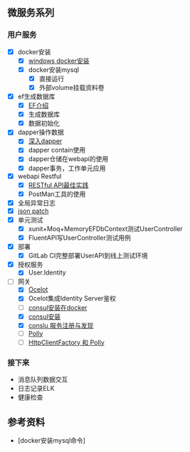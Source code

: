 ## 微服务系列
### 用户服务
- [x] docker安装
  - [x] [windows docker安装](https://www.runoob.com/docker/windows-docker-install.html)
  - [x] docker安装mysql
    - [x] 直接运行
    - [x] 外部volume挂载资料卷
- [x] ef生成数据库
  - [x] [EF介绍](https://docs.microsoft.com/zh-cn/ef/core/managing-schemas/migrations/?tabs=dotnet-core-cli)
  - [x] 生成数据库
  - [x] 数据初始化
- [x] dapper操作数据
  - [x] [深入dapper](https://www.cnblogs.com/ITWeiHan/p/11614704.html)
  - [x] dapper contain使用
  - [x] dapper仓储在webapi的使用
  - [x] dapper事务，工作单元应用
- [x] webapi Restful
  - [x] [RESTful API最佳实践](http://www.ruanyifeng.com/blog/2018/10/restful-api-best-practices.html)
  - [x] PostMan工具的使用
- [x] 全局异常日志
- [x] [json patch](http://jsonpatch.com/)
- [x] 单元测试
  - [x] xunit+Moq+MemoryEFDbContext测试UserController
  - [x] FluentAPI写UserController测试用例
- [x] 部署
  - [x] GitLab CI完整部署UserAPI到线上测试环境
- [x] 授权服务
  - [x] User.Identity
- [ ] 网关
  - [x] [Ocelot](http://www.jessetalk.cn/2018/03/19/net-core-apigateway-ocelot-docs/)
  - [x] Ocelot集成Identity Server鉴权
  - [ ] [consul安装在docker](https://www.cnblogs.com/PearlRan/p/11225953.html)
  - [x] [consul安装](https://learn.hashicorp.com/consul/getting-started/agent)
  - [x] [conslu 服务注册与发现](http://michaco.net/blog/ServiceDiscoveryAndHealthChecksInAspNetCoreWithConsul)
  - [ ] [Polly](http://www.jessetalk.cn/2018/03/25/asp-vnext-polly-docs/)
  - [ ] [HttpClientFactory 和 Polly](https://docs.microsoft.com/zh-cn/dotnet/architecture/microservices/implement-resilient-applications/implement-http-call-retries-exponential-backoff-polly)
### 接下来
- 消息队列数据交互
- 日志记录ELK
- 健康检查

## 参考资料
- [docker安装mysql命令]
